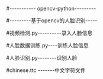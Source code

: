 #----------- opencv-python---------

#---------基于opencv的人脸识别-----

#视频检测.py----------录入人脸信息

#人脸数据训练.py----训练人脸信息

#人脸识别.py--------识别人脸

#chinese.ttc  -------中文字符文件
